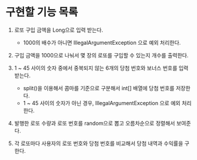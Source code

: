 

# 구현할 기능 목록 


1. 로또 구입 금액을 Long으로 입력 받는다. 
    - 1000의 배수가 아니면 IllegalArgumentException 으로 예외 처리한다.

2. 구입 금액을 1000으로 나눠서 몇 장의 로또를 구입할 수 있는지 개수를 출력한다.

3. 1 ~ 45 사이의 숫자 중에서 중복되지 않는 6개의 당첨 번호와 보너스 번호를 입력 받는다.
    - split()을 이용해서 콤마를 기준으로 구분해서 int[] 배열에 당첨 번호를 저장한다.    
    - 1 ~ 45 사이의 숫자가 아닌 경우, IllegalArgumentException 으로 예외 처리한다.

4. 발행한 로또 수량과 로또 번호를 random으로 뽑고 오름차순으로 정렬해서 보여준다.

5. 각 로또마다 사용자의 로또 번호와 당첨 번호를 비교해서 당첨 내역과 수익률을 구한다.
